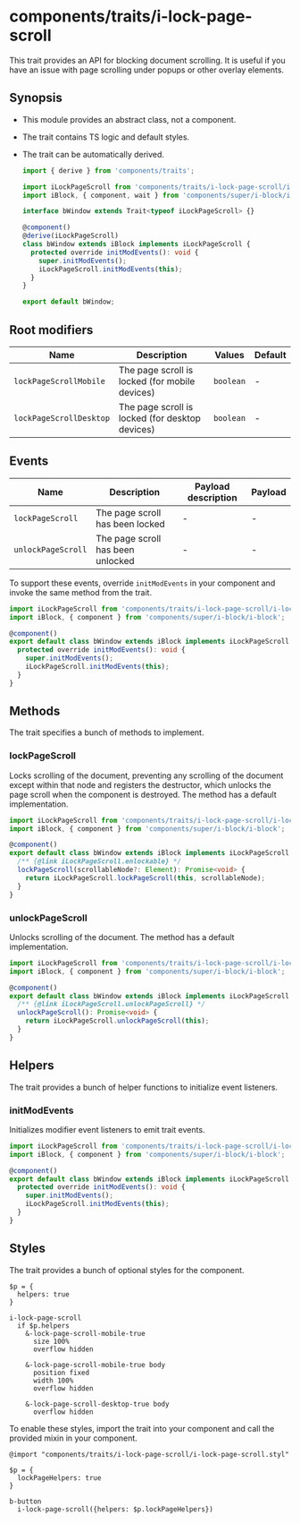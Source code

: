 # components/traits/i-lock-page-scroll

This trait provides an API for blocking document scrolling.
It is useful if you have an issue with page scrolling under popups or other overlay elements.

## Synopsis

* This module provides an abstract class, not a component.

* The trait contains TS logic and default styles.

* The trait can be automatically derived.

  ```typescript
  import { derive } from 'components/traits';

  import iLockPageScroll from 'components/traits/i-lock-page-scroll/i-lock-page-scroll';
  import iBlock, { component, wait } from 'components/super/i-block/i-block';

  interface bWindow extends Trait<typeof iLockPageScroll> {}

  @component()
  @derive(iLockPageScroll)
  class bWindow extends iBlock implements iLockPageScroll {
    protected override initModEvents(): void {
      super.initModEvents();
      iLockPageScroll.initModEvents(this);
    }
  }

  export default bWindow;
  ```

## Root modifiers

| Name                    | Description                                     | Values    | Default |
|-------------------------|-------------------------------------------------|-----------|---------|
| `lockPageScrollMobile`  | The page scroll is locked (for mobile devices)  | `boolean` | -       |
| `lockPageScrollDesktop` | The page scroll is locked (for desktop devices) | `boolean` | -       |

## Events

| Name               | Description                       | Payload description | Payload |
|--------------------|-----------------------------------|---------------------|---------|
| `lockPageScroll`   | The page scroll has been locked   | -                   | -       |
| `unlockPageScroll` | The page scroll has been unlocked | -                   | -       |

To support these events, override `initModEvents` in your component and invoke the same method from the trait.

```typescript
import iLockPageScroll from 'components/traits/i-lock-page-scroll/i-lock-page-scroll';
import iBlock, { component } from 'components/super/i-block/i-block';

@component()
export default class bWindow extends iBlock implements iLockPageScroll {
  protected override initModEvents(): void {
    super.initModEvents();
    iLockPageScroll.initModEvents(this);
  }
}
```

## Methods

The trait specifies a bunch of methods to implement.

### lockPageScroll

Locks scrolling of the document, preventing any scrolling of the document except within that node and
registers the destructor, which unlocks the page scroll when the component is destroyed.
The method has a default implementation.

```typescript
import iLockPageScroll from 'components/traits/i-lock-page-scroll/i-lock-page-scroll';
import iBlock, { component } from 'components/super/i-block/i-block';

@component()
export default class bWindow extends iBlock implements iLockPageScroll {
  /** {@link iLockPageScroll.enlockable} */
  lockPageScroll(scrollableNode?: Element): Promise<void> {
    return iLockPageScroll.lockPageScroll(this, scrollableNode);
  }
}
```

### unlockPageScroll

Unlocks scrolling of the document.
The method has a default implementation.

```typescript
import iLockPageScroll from 'components/traits/i-lock-page-scroll/i-lock-page-scroll';
import iBlock, { component } from 'components/super/i-block/i-block';

@component()
export default class bWindow extends iBlock implements iLockPageScroll {
  /** {@link iLockPageScroll.unlockPageScroll} */
  unlockPageScroll(): Promise<void> {
    return iLockPageScroll.unlockPageScroll(this);
  }
}
```

## Helpers

The trait provides a bunch of helper functions to initialize event listeners.

### initModEvents

Initializes modifier event listeners to emit trait events.

```typescript
import iLockPageScroll from 'components/traits/i-lock-page-scroll/i-lock-page-scroll';
import iBlock, { component } from 'components/super/i-block/i-block';

@component()
export default class bWindow extends iBlock implements iLockPageScroll {
  protected override initModEvents(): void {
    super.initModEvents();
    iLockPageScroll.initModEvents(this);
  }
}
```

## Styles

The trait provides a bunch of optional styles for the component.

```stylus
$p = {
  helpers: true
}

i-lock-page-scroll
  if $p.helpers
    &-lock-page-scroll-mobile-true
      size 100%
      overflow hidden

    &-lock-page-scroll-mobile-true body
      position fixed
      width 100%
      overflow hidden

    &-lock-page-scroll-desktop-true body
      overflow hidden
```

To enable these styles, import the trait into your component and call the provided mixin in your component.

```stylus
@import "components/traits/i-lock-page-scroll/i-lock-page-scroll.styl"

$p = {
  lockPageHelpers: true
}

b-button
  i-lock-page-scroll({helpers: $p.lockPageHelpers})
```
